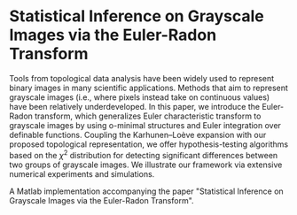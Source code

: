 # Statistical Inference on Grayscale Images via the Euler-Radon Transform
Tools from topological data analysis have been widely used to represent binary images in many scientific applications. Methods that aim to represent grayscale images (i.e., where pixels instead take on continuous values) have been relatively underdeveloped. 
In this paper, we introduce the Euler-Radon transform, which generalizes Euler characteristic transform to grayscale images by using o-minimal structures and Euler integration over definable functions. Coupling the Karhunen–Loève expansion with our proposed topological representation, we offer hypothesis-testing algorithms based on the $\chi^2$ distribution for detecting significant differences between two groups of grayscale images. We illustrate our framework via extensive numerical experiments and simulations.

A Matlab implementation accompanying the paper "Statistical Inference on Grayscale Images via the Euler-Radon Transform".
